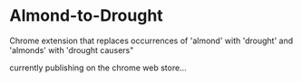 Almond-to-Drought
=============

Chrome extension that replaces occurrences of 'almond' with 'drought' and 'almonds' with 'drought causers"

currently publishing on the chrome web store...
